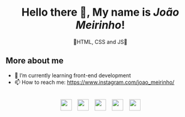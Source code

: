 <h1 align=center>Hello there 👋, My name is <i>João Meirinho</i>!</h1>

<p align=center>👾HTML, CSS and JS🤖</p>

## More about me
- 🌱 I’m currently learning front-end development
- 📫 How to reach me: https://www.instagram.com/joao_meirinho/
<div align=center>
<br><img src="https://img.shields.io/badge/-PHP-DE0079?style=flat&logo=php&logoColor=white" height=30> &nbsp;&nbsp; <img src="https://img.shields.io/badge/-HTML-DE00DE?style=flat&logo=html5&logoColor=white" height=30> &nbsp;&nbsp; <img src="https://img.shields.io/badge/-CSS-DE00DE?style=flat&logo=css3&logoColor=white" height=30> &nbsp;&nbsp; <img src="https://img.shields.io/badge/-JavaScript-DE0079?style=flat&logo=javascript&logoColor=white" height=30> &nbsp;&nbsp; <img src="https://img.shields.io/badge/-Node.js-DE00DE?style=flat&logo=node.js&logoColor=white" height=30>
</div>
